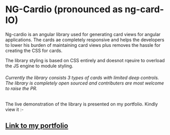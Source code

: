 # NG-Cardio (pronounced as ng-card-IO)

Ng-cardio is an angular library used for generating card views for angular applications. The cards ae completely responsive and helps the developers to lower his burden of maintaining card views plus removes the hassle for creating the CSS for cards. 

The library styling is based on CSS entirely and doesnot rqeuire to overload the JS engine to module styling.

###### Currently the library consists 3 types of cards with limited deep controls. The library is completely open sourced and contributers are most welcome to raise the PR.

The live demonstration of the library is presented on my portfolio. Kindly view it :- 

## [Link to my portfolio](https://amanagarwal.in)


